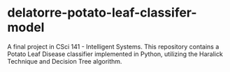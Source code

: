 # delatorre-potato-leaf-classifer-model
A final project in CSci 141 - Intelligent Systems. This repository contains a Potato Leaf Disease classifier implemented in Python, utilizing the Haralick Technique and Decision Tree algorithm.
